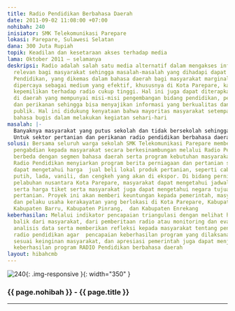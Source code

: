 ```yaml
---
title: Radio Pendidikan Berbahasa Daerah
date: 2011-09-02 11:08:00 +07:00
nohibah: 240
inisiator: SMK Telekomunikasi Parepare
lokasi: Parepare, Sulawesi Selatan
dana: 300 Juta Rupiah
topik: Keadilan dan kesetaraan akses terhadap media
lama: Oktober 2011 – selamanya
deskripsi: Radio adalah salah satu media alternatif dalam mengakses informasi yang
  relevan bagi masyarakat sehingga masalah-masalah yang dihadapi dapat diatasi. Radio
  Pendidikan, yang dikemas dalam bahasa daerah bagi masyarakat marginal Suku Bugis,
  dipercaya sebagai medium yang efektif, khususnya di Kota Parepare, karena tingkat
  kepemilikan terhadap radio cukup tinggi. Hal ini juga dapat diterapkan khususnya
  di daerah yang mempunyai misi-misi pengembangan bidang pendidikan, perniagaan, pertanian,
  dan perikanan sehingga bisa menyajikan informasi yang berkualitas dan memenuhi kebutuhan
  publik. Hal ini didukung kenyataan bahwa mayoritas masyarakat setempat masih menggunakan
  bahasa bugis dalam melakukan kegiatan sehari-hari
masalah: |-
  Banyaknya masyarakat yang putus sekolah dan tidak bersekolah sehingga mayoritas masyarakat masih menggunakan bahasa daerah dalam melakukan kegiatan sehari-hari maupun melakukan transaksi bisnis. Dalam hal ini, pemberitaan berbahasa daerah, khususnya bahasa Bugis, dapat memberikan atensi tersendiri bagi masyarakat serta memberikan pendidikan bagi masyarakat putus sekolah dan yang tidak bersekolah. Fungsi radio pendidikan berbahasa daerah bagi masyarakat di sektor pendidikan dapat memberikan pembelajaran bagi masyarakat marginal yang putus sekolah dan tidak dapat bersekolah.
  Untuk sektor pertanian dan perikanan radio pendidikan berbahasa daerah memberikan layanan program penyajian perkembangan harga jual beli global bidang pertanian dan perikanan serta materi pelatihan pertanian dan perikanan dalam mengembangkan bisnis orientit, dll. Untuk dibidang perniagaan melalui radio pendidikan masyarakat dapat mengetahui jadwal transportasi laut dan darat yang dapat dilalui seperti harga tiket kapal laut, tiket patas antarpropinsi, dan dalam kota serta tujuan ekspor barang dagangan, dll.
solusi: Bersama seluruh warga sekolah SMK Telekomunikasi Parepare memberikan pelayanan
  pengabdian kepada masyarakat secara berkesinambungan melalui Radio Pendidikan yang
  berbeda dengan segmen bahasa daerah serta program kebutuhan masyarakat yang sebenarnya.
  Radio Pendidikan menyiarkan program berita perniagaan dan pertanian sehingga masyarakat
  dapat mengetahui harga  jual beli lokal produk pertanian, seperti cabai, bawang
  putih, lada, vanili, dan cengkeh yang akan di ekspor. Di bidang perniagaan melalui
  pelabuhan nusantara Kota Parepare, masyarakat dapat mengetahui jadwal pemberangkatan
  serta harga tiket serta masyarakat juga dapat mengetahui negara tujuan ekspor bidang
  pertanian. Proyek ini akan memberi keuntungan kepada pemerintah, masyarakat marginal,
  dan pelaku usaha kerakayatan yang berlokasi di Kota Parepare, Kabupaten Sidrap,
  Kabupaten Barru, Kabupaten Pinrang,  dan Kabupaten Enrekang
keberhasilan: Melalui indikator pencapaian triangulasi dengan melihat hasil atensi
  balik dari masyarakat, dari pemberitaan radio atau monitoring dan evalusi serta
  analisis data serta memberikan refleksi kepada masyarakat tentang penilaian program
  radio pendidikan agar  pencapaian keberhasilan program yang dilaksanakan tercapai
  sesuai keinginan masyarakat, dan apresiasi pemerintah juga dapat menjadi tolak ukur
  keberhasilan program RADIO Pendidikan berbahasa daerah
layout: hibahcmb
---
```


![240](/static/img/hibahcmb/240.png){: .img-responsive }{: width="350" }

### {{ page.nohibah }} - {{ page.title }}

---
